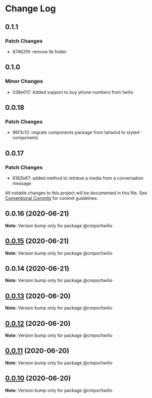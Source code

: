 # Change Log

## 0.1.1

### Patch Changes

- 87462f9: remove lib folder

## 0.1.0

### Minor Changes

- 038e017: Added support to buy phone numbers from twilio

## 0.0.18

### Patch Changes

- 96f3c12: migrate components package from tailwind to styled-components

## 0.0.17

### Patch Changes

- 6182b67: added method to retrieve a media from a conversation message

All notable changes to this project will be documented in this file.
See [Conventional Commits](https://conventionalcommits.org) for commit guidelines.

## 0.0.16 (2020-06-21)

**Note:** Version bump only for package @cmpsr/twilio

## [0.0.15](https://github.com/cmpsr/composer/compare/v0.0.14...v0.0.15) (2020-06-21)

**Note:** Version bump only for package @cmpsr/twilio

## 0.0.14 (2020-06-21)

**Note:** Version bump only for package @cmpsr/twilio

## [0.0.13](https://github.com/cmpsr/composer/compare/v0.0.15...v0.0.13) (2020-06-20)

**Note:** Version bump only for package @cmpsr/twilio

## [0.0.12](https://github.com/cmpsr/composer/compare/v0.0.15...v0.0.12) (2020-06-20)

**Note:** Version bump only for package @cmpsr/twilio

## [0.0.11](https://github.com/cmpsr/composer/compare/v0.0.15...v0.0.11) (2020-06-20)

**Note:** Version bump only for package @cmpsr/twilio

## [0.0.10](https://github.com/cmpsr/composer/compare/v0.0.15...v0.0.10) (2020-06-20)

**Note:** Version bump only for package @cmpsr/twilio
